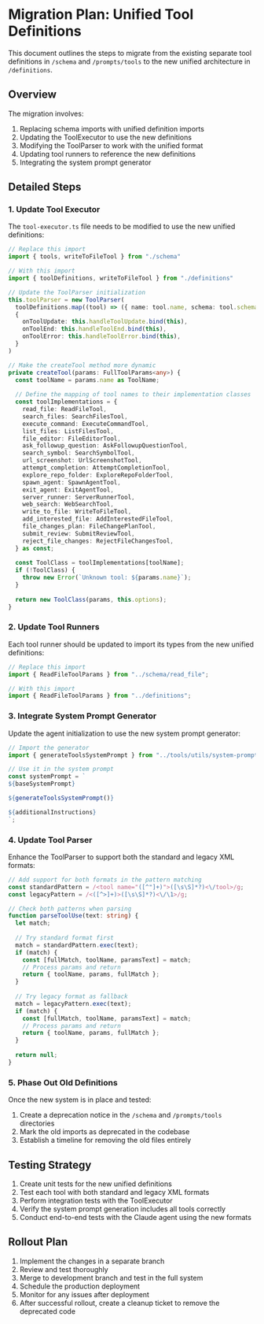 # Migration Plan: Unified Tool Definitions

This document outlines the steps to migrate from the existing separate tool definitions in `/schema` and `/prompts/tools` to the new unified architecture in `/definitions`.

## Overview

The migration involves:

1. Replacing schema imports with unified definition imports
2. Updating the ToolExecutor to use the new definitions
3. Modifying the ToolParser to work with the unified format
4. Updating tool runners to reference the new definitions
5. Integrating the system prompt generator

## Detailed Steps

### 1. Update Tool Executor

The `tool-executor.ts` file needs to be modified to use the new unified definitions:

```typescript
// Replace this import
import { tools, writeToFileTool } from "./schema"

// With this import
import { toolDefinitions, writeToFileTool } from "./definitions"

// Update the ToolParser initialization
this.toolParser = new ToolParser(
  toolDefinitions.map((tool) => ({ name: tool.name, schema: tool.schema })),
  {
    onToolUpdate: this.handleToolUpdate.bind(this),
    onToolEnd: this.handleToolEnd.bind(this),
    onToolError: this.handleToolError.bind(this),
  }
)

// Make the createTool method more dynamic
private createTool(params: FullToolParams<any>) {
  const toolName = params.name as ToolName;
  
  // Define the mapping of tool names to their implementation classes
  const toolImplementations = {
    read_file: ReadFileTool,
    search_files: SearchFilesTool,
    execute_command: ExecuteCommandTool,
    list_files: ListFilesTool,
    file_editor: FileEditorTool,
    ask_followup_question: AskFollowupQuestionTool,
    search_symbol: SearchSymbolTool,
    url_screenshot: UrlScreenshotTool,
    attempt_completion: AttemptCompletionTool,
    explore_repo_folder: ExploreRepoFolderTool,
    spawn_agent: SpawnAgentTool,
    exit_agent: ExitAgentTool,
    server_runner: ServerRunnerTool,
    web_search: WebSearchTool,
    write_to_file: WriteToFileTool,
    add_interested_file: AddInterestedFileTool,
    file_changes_plan: FileChangePlanTool,
    submit_review: SubmitReviewTool,
    reject_file_changes: RejectFileChangesTool,
  } as const;
  
  const ToolClass = toolImplementations[toolName];
  if (!ToolClass) {
    throw new Error(`Unknown tool: ${params.name}`);
  }
  
  return new ToolClass(params, this.options);
}
```

### 2. Update Tool Runners

Each tool runner should be updated to import its types from the new unified definitions:

```typescript
// Replace this import
import { ReadFileToolParams } from "../schema/read_file";

// With this import
import { ReadFileToolParams } from "../definitions";
```

### 3. Integrate System Prompt Generator

Update the agent initialization to use the new system prompt generator:

```typescript
// Import the generator
import { generateToolsSystemPrompt } from "../tools/utils/system-prompt-generator";

// Use it in the system prompt
const systemPrompt = `
${baseSystemPrompt}

${generateToolsSystemPrompt()}

${additionalInstructions}
`;
```

### 4. Update Tool Parser

Enhance the ToolParser to support both the standard and legacy XML formats:

```typescript
// Add support for both formats in the pattern matching
const standardPattern = /<tool name="([^"]+)">([\s\S]*?)<\/tool>/g;
const legacyPattern = /<([^>]+)>([\s\S]*?)<\/\1>/g;

// Check both patterns when parsing
function parseToolUse(text: string) {
  let match;
  
  // Try standard format first
  match = standardPattern.exec(text);
  if (match) {
    const [fullMatch, toolName, paramsText] = match;
    // Process params and return
    return { toolName, params, fullMatch };
  }
  
  // Try legacy format as fallback
  match = legacyPattern.exec(text);
  if (match) {
    const [fullMatch, toolName, paramsText] = match;
    // Process params and return
    return { toolName, params, fullMatch };
  }
  
  return null;
}
```

### 5. Phase Out Old Definitions

Once the new system is in place and tested:

1. Create a deprecation notice in the `/schema` and `/prompts/tools` directories
2. Mark the old imports as deprecated in the codebase
3. Establish a timeline for removing the old files entirely

## Testing Strategy

1. Create unit tests for the new unified definitions
2. Test each tool with both standard and legacy XML formats
3. Perform integration tests with the ToolExecutor
4. Verify the system prompt generation includes all tools correctly
5. Conduct end-to-end tests with the Claude agent using the new formats

## Rollout Plan

1. Implement the changes in a separate branch
2. Review and test thoroughly
3. Merge to development branch and test in the full system
4. Schedule the production deployment
5. Monitor for any issues after deployment
6. After successful rollout, create a cleanup ticket to remove the deprecated code